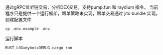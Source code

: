 通过gRPC监听链交易，分析DEX交易，支持pump.fun 和 raydium 指令。
当前程序只是提供一个运行框架，跟单策略未实现，跟单交易通过 jito bundle 实现。
创建配置文件
```
cp .env.example .env
```

运行脚本

```shell
RUST_LOG=mybot=DEBUG cargo run
```
